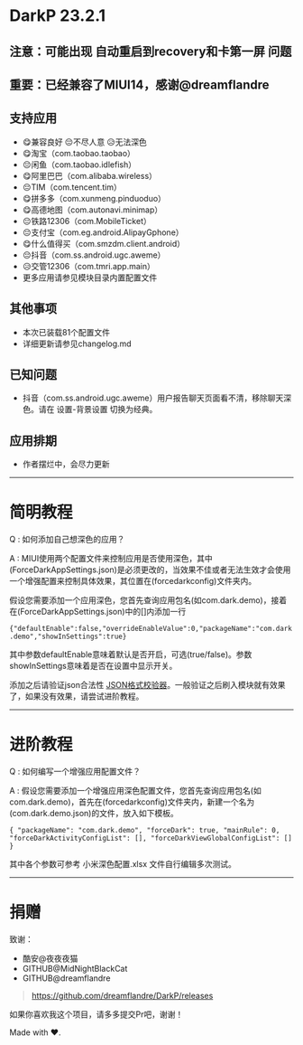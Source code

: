 # DarkP 23.2.1

## 注意：可能出现 自动重启到recovery和卡第一屏 问题
## 重要：已经兼容了MIUI14，感谢@dreamflandre 
## 支持应用

- 😋兼容良好 😔不尽人意 😥无法深色
- 😋淘宝（com.taobao.taobao）
- 😔闲鱼（com.taobao.idlefish）
- 😋阿里巴巴（com.alibaba.wireless）
- 😔TIM（com.tencent.tim）
- 😋拼多多（com.xunmeng.pinduoduo）
- 😋高德地图（com.autonavi.minimap）
- 😔铁路12306（com.MobileTicket）
- 😔支付宝（com.eg.android.AlipayGphone）
- 😋什么值得买（com.smzdm.client.android）
- 😔抖音（com.ss.android.ugc.aweme）
- 😥交管12306（com.tmri.app.main）
- 更多应用请参见模块目录内置配置文件

## 其他事项

- 本次已装载81个配置文件
- 详细更新请参见changelog.md

## 已知问题

- 抖音（com.ss.android.ugc.aweme）用户报告聊天页面看不清，移除聊天深色。请在 设置-背景设置 切换为经典。

## 应用排期

- 作者摆烂中，会尽力更新

---

# 简明教程

Q : 如何添加自己想深色的应用？

A : MIUI使用两个配置文件来控制应用是否使用深色，其中(ForceDarkAppSettings.json)是必须更改的，当效果不佳或者无法生效才会使用一个增强配置来控制具体效果，其位置在(forcedarkconfig)文件夹内。

假设您需要添加一个应用深色，您首先查询应用包名(如com.dark.demo)，接着在(ForceDarkAppSettings.json)中的[]内添加一行

`{"defaultEnable":false,"overrideEnableValue":0,"packageName":"com.dark.demo","showInSettings":true}`

其中参数defaultEnable意味着默认是否开启，可选(true/false)。参数showInSettings意味着是否在设置中显示开关。

添加之后请验证json合法性 [JSON格式校验器](https://json-online.com/check/ "点我进行验证json")。一般验证之后刷入模块就有效果了，如果没有效果，请尝试进阶教程。

---

# 进阶教程

Q : 如何编写一个增强应用配置文件？

A : 假设您需要添加一个增强应用深色配置文件，您首先查询应用包名(如com.dark.demo)，首先在(forcedarkconfig)文件夹内，新建一个名为(com.dark.demo.json)的文件，放入如下模板。

`{
  "packageName": "com.dark.demo",
  "forceDark": true,
  "mainRule": 0,
  "forceDarkActivityConfigList": [],
  "forceDarkViewGlobalConfigList": []
}`

其中各个参数可参考 小米深色配置.xlsx 文件自行编辑多次测试。

---

# 捐赠

致谢：
- 酷安@夜夜夜猫 
- GITHUB@MidNightBlackCat 
- GITHUB@dreamflandre
> https://github.com/dreamflandre/DarkP/releases

如果你喜欢我这个项目，请多多提交Pr吧，谢谢！

Made with ♥.
